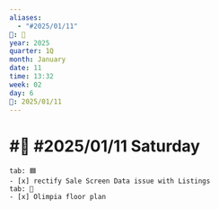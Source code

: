```yaml
---
aliases:
  - "#2025/01/11"
📁: 📅
year: 2025
quarter: 1Q
month: January
date: 11
time: 13:32
week: 02
day: 6
📅: 2025/01/11
---
```

# #📅 #2025/01/11 Saturday

```tabs
tab: 🟦
- [x] rectify Sale Screen Data issue with Listings
tab: 🏡
- [x] Olimpia floor plan
```